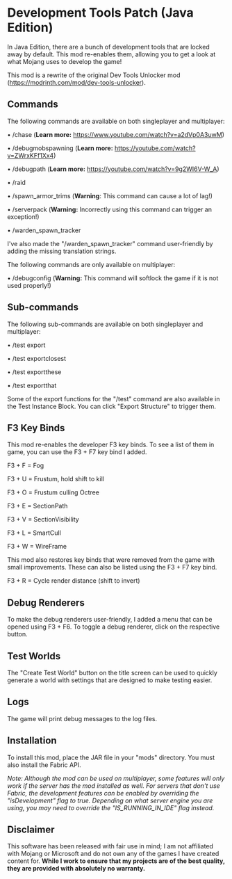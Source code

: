 # Development Tools Patch (Java Edition)
In Java Edition, there are a bunch of development tools that are locked away by default. This mod re-enables them, allowing you to get a look at what Mojang uses to develop the game!

This mod is a rewrite of the original Dev Tools Unlocker mod (https://modrinth.com/mod/dev-tools-unlocker).

## Commands

The following commands are available on both singleplayer and multiplayer:

• /chase (**Learn more:** https://www.youtube.com/watch?v=a2dVp0A3uwM)

• /debugmobspawning (**Learn more:** https://youtube.com/watch?v=ZWrxKFf1Xx4)

• /debugpath (**Learn more:** https://youtube.com/watch?v=9g2WI6V-W_A)

• /raid

• /spawn_armor_trims (**Warning**: This command can cause a lot of lag!)

• /serverpack (**Warning:** Incorrectly using this command can trigger an exception!)

• /warden_spawn_tracker

I've also made the "/warden_spawn_tracker" command user-friendly by adding the missing translation strings.

The following commands are only available on multiplayer:

• /debugconfig (**Warning:** This command will softlock the game if it is not used properly!)

## Sub-commands

The following sub-commands are available on both singleplayer and multiplayer:

• /test export <test>

• /test exportclosest

• /test exportthese

• /test exportthat

Some of the export functions for the "/test" command are also available in the Test Instance Block. You can click "Export Structure" to trigger them.

## F3 Key Binds

This mod re-enables the developer F3 key binds. To see a list of them in game, you can use the F3 + F7 key bind I added.

F3 + F = Fog

F3 + U = Frustum, hold shift to kill

F3 + O = Frustum culling Octree

F3 + E = SectionPath

F3 + V = SectionVisibility

F3 + L = SmartCull

F3 + W = WireFrame

This mod also restores key binds that were removed from the game with small improvements. These can also be listed using the F3 + F7 key bind.

F3 + R = Cycle render distance (shift to invert)

## Debug Renderers

To make the debug renderers user-friendly, I added a menu that can be opened using F3 + F6. To toggle a debug renderer, click on the respective button.

## Test Worlds

The "Create Test World" button on the title screen can be used to quickly generate a world with settings that are designed to make testing easier.

## Logs

The game will print debug messages to the log files.

## Installation

To install this mod, place the JAR file in your "mods" directory. You must also install the Fabric API.

*Note: Although the mod can be used on multiplayer, some features will only work if the server has the mod installed as well. For servers that don't use Fabric, the development features can be enabled by overriding the "isDevelopment" flag to true. Depending on what server engine you are using, you may need to override the "IS_RUNNING_IN_IDE" flag instead.*

## Disclaimer

This software has been released with fair use in mind; I am not affiliated with Mojang or Microsoft and do not own any of the games I have created content for. **While I work to ensure that my projects are of the best quality, they are provided with absolutely no warranty.**
